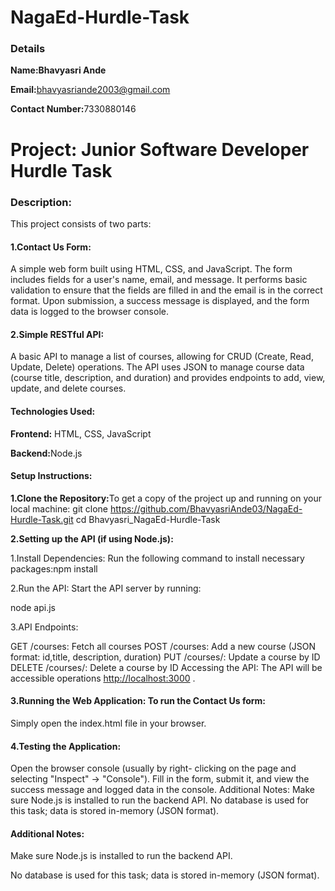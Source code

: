 # NagaEd-Hurdle-Task

<!DOCTYPE html>
<html lang="en">
<head>
    <meta charset="UTF-8">
    <meta name="viewport" content="width=device-width, initial-scale=1.0">
</head>
<body>
    <h3>Details</h3>
    <p><b>Name:Bhavyasri Ande</b></p>
    <p><b>Email:</b><a href="">bhavyasriande2003@gmail.com</a></p>
    <p><b>Contact Number:</b>7330880146</p>
    <h1>Project: Junior Software Developer Hurdle Task</h1>
    <h3>Description:</h3>
    <p>This project consists of two parts:</p>
    <h4>1.Contact Us Form:</h4>
    <p>A simple web form built using HTML, CSS, and JavaScript. The form includes fields for a user's name, email, and message. It performs basic validation to ensure that the fields are filled in and the email 	is in the correct format. Upon submission, a success message is displayed, and the form data is logged to the browser console.</p>
    <h4>2.Simple RESTful API:</h4>
    <p>A basic API to manage a list of courses, allowing for CRUD (Create, Read, Update, Delete) operations. The API uses JSON to manage course data (course title, description, and duration) and provides endpoints to add, view, update, and delete courses.</p>
    <h4>Technologies Used: </h4>
    <p><b>Frontend:</b> HTML, CSS, JavaScript </p>
    <p><b>Backend:</b>Node.js</p>
    <h4>Setup Instructions:</h4>
    <p><b>1.Clone the Repository:</b>To get a copy of the project up and running on your local machine: git clone <a href="">https://github.com/BhavyasriAnde03/NagaEd-Hurdle-Task.git</a> cd Bhavyasri_NagaEd-Hurdle-Task</p>  
    <p><b>2.Setting up the API (if using Node.js): </b></p>
    <p>1.Install Dependencies: Run the following command to install necessary packages:npm install</p>
    <p>2.Run the API: Start the API server by running:</p>
    <p>node api.js</p>
    <p>3.API Endpoints:</p>
    <p>GET /courses: Fetch all courses POST /courses: Add a new course (JSON format: id,title, description, duration) PUT /courses/: Update a course by ID DELETE /courses/: Delete a course by ID Accessing the 	API: The API will be accessible operations <a href="">http://localhost:3000</a>  .</p>
    <h4>3.Running the Web Application: To run the Contact Us form:</h4>
    <p>Simply open the index.html file in your browser.</p>
    <h4>4.Testing the Application:</h4>
    <p>Open the browser console (usually by right- clicking on the page and selecting "Inspect" → "Console"). Fill in the form, submit it, and view the success message and logged data in the console. Additional Notes: Make sure Node.js is installed to run the backend API. No database is used for this task; data is stored in-memory (JSON format).</p>
    <h4>Additional Notes:</h4>
    <p>Make sure Node.js is installed to run the backend API.</p>
    <p>No database is used for this task; data is stored in-memory (JSON format).</p>


</body>
</html>

